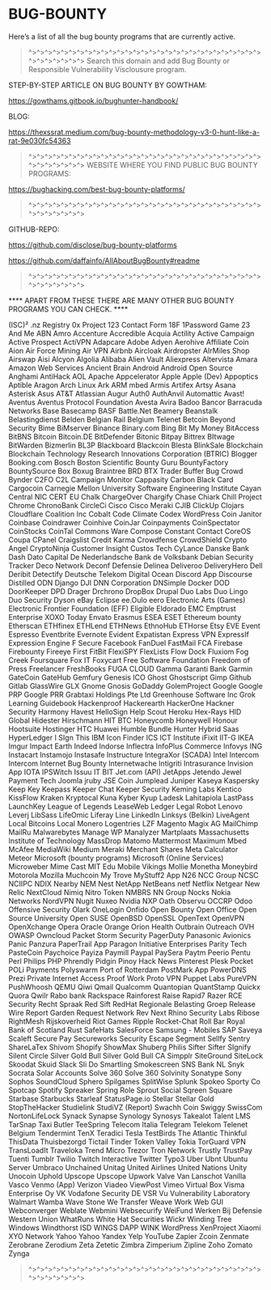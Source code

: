 # BUG-BOUNTY 
 Here’s a list of all the bug bounty programs that are currently active.
>^>^>^>^>^>^>^>^>^>^>^>^>^>^>^>^>^>^>^>^>^>^>^>^>^>^>^>^>^>^>^>^>^>^>^>^>
Search this domain and add Bug Bounty or Responsible Vulnerability Visclousure program.

STEP-BY-STEP ARTICLE ON BUG BOUNTY BY GOWTHAM:

https://gowthams.gitbook.io/bughunter-handbook/

BLOG:  

https://thexssrat.medium.com/bug-bounty-methodology-v3-0-hunt-like-a-rat-9e030fc54363

>^>^>^>^>^>^>^>^>^>^>^>^>^>^>^>^>^>^>^>^>^>^>^>^>^>^>^>^>^>^>^>^>^>^>^>^>
WEBSITE WHERE YOU FIND PUBLIC BUG BOUNTY PROGRAMS:   

https://bughacking.com/best-bug-bounty-platforms/

>^>^>^>^>^>^>^>^>^>^>^>^>^>^>^>^>^>^>^>^>^>^>^>^>^>^>^>^>^>^>^>^>^>^>^>^>

GITHUB-REPO:  

https://github.com/disclose/bug-bounty-platforms

https://github.com/daffainfo/AllAboutBugBounty#readme

>^>^>^>^>^>^>^>^>^>^>^>^>^>^>^>^>^>^>^>^>^>^>^>^>^>^>^>^>^>^>^>^>^>^>^>^>

 **** APART FROM THESE THERE ARE MANY OTHER BUG BOUNTY PROGRAMS YOU CAN CHECK. ****

(ISC)²
.nz Registry
0x Project
123 Contact Form
18F
1Password Game
23 And Me
ABN Amro
Accenture
Accredible
Acquia
Actility
Active Campaign
Active Prospect
ActiVPN
Adapcare
Adobe
Adyen
Aerohive
Affiliate Coin
Aion
Air Force Mining
Air VPN
Airbnb
Aircloak
Airdropster
AIrMiles Shop
Airswap
Aisi
Alcyon
Algolia
Alibaba
Alien Vault
Aliexpress
Altervista
Amara
Amazon Web Services
Ancient Brain
Android
Android Open Source
Anghami
AntiHack
AOL
Apache
Appcelerator
Apple
Apple (Dev)
Appoptics
Aptible
Aragon 
Arch Linux
Ark
ARM mbed
Armis
Artifex
Artsy
Asana
Asterisk
Asus
AT&T
Atlassian
Augur
Auth0
AuthAnvil
Automattic
Avast!
Aventus
Aventus Protocol Foundation
Avesta
Avira
Badoo
Bancor
Barracuda Networks
Base
Basecamp
BASF
Battle.Net
Beamery
Beanstalk
Belastingdienst
Belden
Belgian Rail
Belgium Telenet
Betcoin
Beyond Security
Bime
BiMserver
Binance
Binary.com
Bing
Bit My Money
BitAccess
BitBNS
Bitcoin
Bitcoin.DE
BitDefender
Bitonic
Bitpay
Bittrex
BItwage
BitWarden
Bizmerlin
BL3P
Blackboard
Blackcoin
Blesta
BlinkSale
Blockchain
Blockchain Technology Research Innovations Corporation (BTRIC)
Blogger
Booking.com
Bosch
Boston Scientific
Bounty Guru
BountyFactory
BountySource
Box
Boxug
Braintree
BRD
BTX Trader
Buffer
Bug Crowd
Bynder
C2FO
C2L
Campaign Monitor
Cappasity
Carbon Black
Card
Cargocoin
Carnegie Mellon University Software Engineering Institute
Cayan
Central NIC
CERT EU
Chalk
ChargeOver
Chargify
Chase
Chiark
Chill Project
Chrome
ChronoBank
CircleCi
Cisco
Cisco Meraki
CJIB
ClickUp
Clojars
Cloudflare
Coalition Inc
Cobalt
Code Climate
Codex WordPress
Coin Janitor
Coinbase
Coindrawer
Coinhive
CoinJar
Coinpayments
CoinSpectator
CoinStocks
CoinTal
Commons Ware
Compose
Constant Contact
CoreOS
Coupa
CPanel
Craigslist
Credit Karma
Crowdfense
CrowdShield
Crypto Angel
CryptoNinja
Customer Insight
Custos Tech
CyLance
Danske Bank
Dash
Dato Capital
De Nederlandsche Bank
de Volksbank
Debian Security Tracker
Deco Network
Deconf
Defensie
Delinea
Deliveroo
DeliveryHero
Dell
Deribit
Detectify
Deutsche Telekom
Digital Ocean
Discord App
Discourse
Distilled ODN
Django
DJI
DNN Corporation
DNSimple
Docker
DOD
DoorKeeper
DPD
Drager
Drchrono
DropBox
Drupal
Duo Labs
Duo Lingo
Duo Security
Dyson
eBay
Eclipse
ee.Oulo
eero
Electronic Arts (Games)
Electronic Frontier Foundation (EFF)
Eligible
Eldorado
EMC
Emptrust
Enterprise XOXO Today
Envato
Erasmus
ESEA
ESET
Ethereum bounty
Etherscan
ETHfinex
ETHLend
ETHNews
EthnoHub
ETHorse
Etsy
EVE
Event Espresso
Eventbrite
Evernote
Evident
Expatistan
Express VPN
ExpressIf
Expression Engine
F Secure
Facebook
FanDuel
FastMail
FCA
Firebase
Firebounty
Fireeye
First
FitBit
FlexiSPY
FlexLists
Flow Dock
Fluxiom
Fog Creek
Foursquare
Fox IT
Foxycart
Free Software Foundation
Freedom of Press
Freelancer
FreshBooks
FUGA CLOUD
Gamma
Garanti Bank
Garmin
GateCoin
GateHub
Gemfury
Genesis ICO
Ghost
Ghostscript
Gimp
Github
Gitlab
GlassWire
GLX
Gnome
Gnosis
GoDaddy
GolemProject
Google
Google PRP
Google PRR
Grabtaxi Holdings Pte Ltd
Greenhouse Software Inc
Grok Learning
Guidebook
Hackenproof
Hackerearth
HackerOne
Hackner Security
Harmony
Havest
HelloSign
Help Scout
Heroku
Hex-Rays
HID Global
Hidester
Hirschmann
HIT BTC
Honeycomb
Honeywell
Honour
Hootsuite
Hostinger
HTC
Huawei
Humble Bundle
Hunter
Hybrid Saas
HyperLedger
I SIgn This
IBM
Icon Finder
ICS
ICT Institute
iFixit
IIT-G
IKEA
Imgur
Impact Earth
Indeed
Indorse
Inflectra
InfoPlus Commerce
Infovys
ING
Instacart
Instamojo
Instasafe
Instructure
IntegraXor (SCADA)
Intel
Intercom
Intercom
Internet Bug Bounty
Internetwache
Intigriti
Intrasurance
Invision App
IOTA
IPSWitch
Issuu
IT BIT
Jet.com (API)
JetApps
Jetendo
Jewel Payment Tech
Joomla
jruby
JSE Coin
Jumplead
Juniper
Kaseya
Kaspersky
Keep Key
Keepass
Keeper Chat
Keeper Security
Keming Labs
Kentico
KissFlow
Kraken
Kryptocal
Kuna
Kyber
Kyup
Ladesk
Lahitapiola
LastPass
LaunchKey
League of Legends
LeaseWeb
Ledger
Legal Robot
Lenovo
Leverj
LibSass
LifeOmic
Liferay
Line
LinkedIn
Linksys (Belkin)
LiveAgent
Local Bitcoins
Local Monero
Logentries
LZF
Magento
Magix AG
MailChimp
MailRu
Malwarebytes
Manage WP
Manalyzer
Martplaats
Massachusetts Institute of Technology
MassDrop
Matomo
Mattermost
Maximum
Mbed
McAfee
MediaWiki
Medium
Meraki
Merchant Shares
Meta Calculator
Meteor
Microsoft (bounty programs)
Microsoft (Online Services)
Microweber
Mime Cast
MIT Edu
Mobile Vikings
Mollie
Monetha
Moneybird
Motorola
Mozilla
Muchcoin
My Trove
MyStuff2 App
N26
NCC Group
NCSC
NCIIPC
NDIX
Nearby
NEM
Nest
NetApp
NetBeans
netf
Netflix
Netgear
New Relic
NextCloud
Nimiq
Nitro Token
NMBRS
NN Group
Nocks
Nokia Networks
NordVPN
Nugit
Nuxeo
Nvidia
NXP
Oath
Observu
OCCRP
Odoo
Offensive Security
Olark
OneLogin
Onfido
Open Bounty
Open Office
Open Source University
Open SUSE
OpenBSD
OpenSSL
OpenText
OpenVPN
OpenXchange
Opera
Oracle
Orange
Orion Health
Outbrain
Outreach
OVH
OWASP
Owncloud
Packet Storm Security
PagerDuty
Panasonic Avionics
Panic
Panzura
PaperTrail App
Paragon Initiative Enterprises
Parity Tech
PasteCoin
Paychoice
Payiza
Paymill
Paypal
PaySera
Paytm
Peerio
Pentu
Perl
Philips
PHP
Phrendly
Pidgin
Pinoy Hack News
Pinterest
Plesk
Pocket
POLi Payments
Polyswarm
Port of Rotterdam
PostMark App
PowerDNS
Prezi
Private Internet Access
Proof Work
Proto VPN
Puppet Labs
PureVPN
PushWhoosh
QEMU
Qiwi
Qmail
Qualcomm
Quantopian
QuantStamp
Quickx
Quora
Qwilr
Rabo bank
Rackspace
Rainforest
Raise
Rapid7
Razer
RCE Security
Recht Spraak
Red Sift
RedHat
Regionale Belasting Groep
Release Wire
Report Garden
Request Network
Rev Next
Rhino Security Labs
Ribose
RightMesh
Rijskoverheid
Riot Games
Ripple
Rocket-Chat
Roll Bar
Royal Bank of Scotland
Rust
SafeHats
SalesForce
Samsung - Mobiles
SAP
Saveya
Scaleft
Secure Pay
Secureworks
Security Escape
Segment
Sellfy
Sentry
ShareLaTex
Shivom
Shopify
ShowMax
Shuberg Philis
Sifter
Sifter
SIgnify
Silent Circle
Silver Gold Bull
Silver Gold Bull CA
Simpplr
SiteGround
SiteLock
Skoodat
Skuid
Slack
Sli Do
Smartling
Smokescreen
SNS Bank NL
Snyk
Socrata
Solar Accounts
Solve 360
Solve 360
Solvinity
Sonatype
Sony
Sophos
SoundCloud
Sphero
Spilgames
SplitWise
Splunk
Spokeo
Sporty Co
Spotcap
Spotify
Spreaker
Spring Role
Sprout Social
Sqreen
Square
Starbase
Starbucks
Starleaf
StatusPage.io
Stellar
Stellar Gold
StopTheHacker
Studielink
StudiVZ (Report)
Swachh Coin
Swiggy
SwissCom
NortonLifeLock
Synack
Synapse
Synology
Synosys
Takealot
Talent LMS
TarSnap
Taxi Butler
TeeSpring
Telecom Italia
Telegram
Telekom
Telenet Belgium
Tendermint
TenX
Teradici
Tesla
TestBirds
The Atlantic
Thinkful
ThisData
Thuisbezorgd
Tictail
Tinder
Token Valley
Tokia
TorGuard VPN
TransLoadIt
Traveloka
Trend Micro
Trezor
Tron Network
Trustly
TrustPay
Tuenti
Tumblr
Twilio
Twitch Interactive
Twitter
Typo3
Uber
Ubnt
Ubuntu Server
Umbraco
Unchained
Unitag
United Airlines
United Nations
Unity
Unocoin
Uphold
Upscope
Upscope
Upwork
Valve
Van Lanschot
Vanilla
Vasco
Venmo (App)
Verizon
Viadeo
ViewPost
Vimeo
Virtual Box
Visma Enterprise Oy
VK
Vodafone Security DE
VSR
Vu
Vulnerability Laboratory
Walmart
Wamba
Wave Stone
We Transfer
Weave Work
Web GUI
Webconverger
Weblate
Webmini
Websecurify
WeiFund
Werken Bij Defensie
Western Union
WhatRuns
White Hat Securities
Wickr
Winding Tree
Windows
Windthorst ISD
WINGS DAPP
WINK
WordPress
XenProject
Xiaomi
XYO Network
Yahoo
Yahoo
Yandex
Yelp
YouTube
Zapier
Zcoin
Zenmate
Zerobrane
Zerodium
Zeta
Zetetic
Zimbra
Zimperium
Zipline
Zoho
Zomato
Zynga
>^>^>^>^>^>^>^>^>^>^>^>^>^>^>^>^>^>^>^>^>^>^>^>^>^>^>^>^>^>^>^>^>^>^>^>^>





